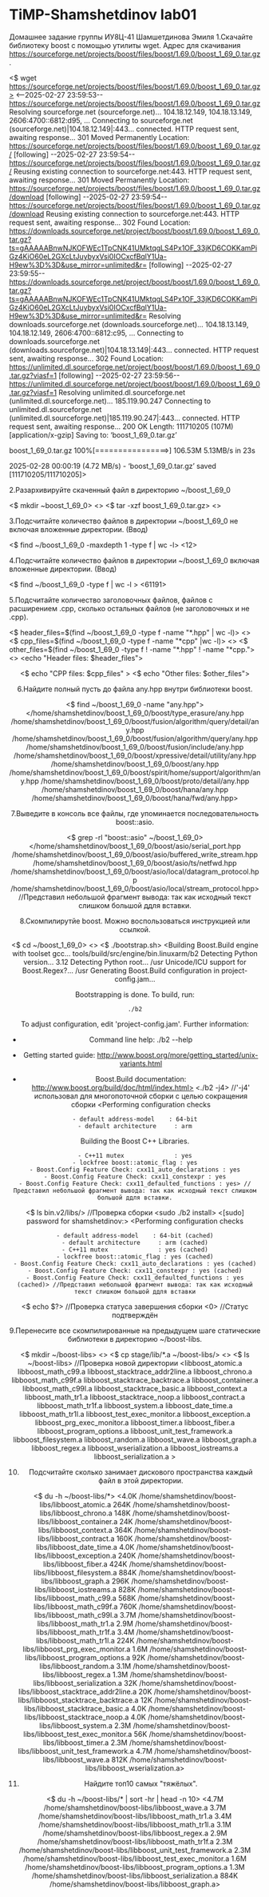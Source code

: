 # TiMP-Shamshetdinov lab01
Домашнее задание группы ИУ8Ц-41 Шамшетдинова Эмиля
1.Скачайте библиотеку boost с помощью утилиты wget. Адрес для скачивания https://sourceforge.net/projects/boost/files/boost/1.69.0/boost_1_69_0.tar.gz.

<$ wget https://sourceforge.net/projects/boost/files/boost/1.69.0/boost_1_69_0.tar.gz> 
<--2025-02-27 23:59:53--  https://sourceforge.net/projects/boost/files/boost/1.69.0/boost_1_69_0.tar.gz
Resolving sourceforge.net (sourceforge.net)... 104.18.12.149, 104.18.13.149, 2606:4700::6812:d95, ...
Connecting to sourceforge.net (sourceforge.net)|104.18.12.149|:443... connected.
HTTP request sent, awaiting response... 301 Moved Permanently
Location: https://sourceforge.net/projects/boost/files/boost/1.69.0/boost_1_69_0.tar.gz/ [following]
--2025-02-27 23:59:54--  https://sourceforge.net/projects/boost/files/boost/1.69.0/boost_1_69_0.tar.gz/
Reusing existing connection to sourceforge.net:443.
HTTP request sent, awaiting response... 301 Moved Permanently
Location: https://sourceforge.net/projects/boost/files/boost/1.69.0/boost_1_69_0.tar.gz/download [following]
--2025-02-27 23:59:54--  https://sourceforge.net/projects/boost/files/boost/1.69.0/boost_1_69_0.tar.gz/download
Reusing existing connection to sourceforge.net:443.
HTTP request sent, awaiting response... 302 Found
Location: https://downloads.sourceforge.net/project/boost/boost/1.69.0/boost_1_69_0.tar.gz?ts=gAAAAABnwNJKOFWEc1TpCNK41UMktqgLS4Px1OF_33jKD6COKKamPiGz4KiO60eL2GXcLtJuybyxVsi0IOCxcfBqlY1Ua-H9ew%3D%3D&use_mirror=unlimited&r= [following]
--2025-02-27 23:59:55--  https://downloads.sourceforge.net/project/boost/boost/1.69.0/boost_1_69_0.tar.gz?ts=gAAAAABnwNJKOFWEc1TpCNK41UMktqgLS4Px1OF_33jKD6COKKamPiGz4KiO60eL2GXcLtJuybyxVsi0IOCxcfBqlY1Ua-H9ew%3D%3D&use_mirror=unlimited&r=
Resolving downloads.sourceforge.net (downloads.sourceforge.net)... 104.18.13.149, 104.18.12.149, 2606:4700::6812:c95, ...
Connecting to downloads.sourceforge.net (downloads.sourceforge.net)|104.18.13.149|:443... connected.
HTTP request sent, awaiting response... 302 Found
Location: https://unlimited.dl.sourceforge.net/project/boost/boost/1.69.0/boost_1_69_0.tar.gz?viasf=1 [following]
--2025-02-27 23:59:56--  https://unlimited.dl.sourceforge.net/project/boost/boost/1.69.0/boost_1_69_0.tar.gz?viasf=1
Resolving unlimited.dl.sourceforge.net (unlimited.dl.sourceforge.net)... 185.119.90.247
Connecting to unlimited.dl.sourceforge.net (unlimited.dl.sourceforge.net)|185.119.90.247|:443... connected.
HTTP request sent, awaiting response... 200 OK
Length: 111710205 (107M) [application/x-gzip]
Saving to: ‘boost_1_69_0.tar.gz’

boost_1_69_0.tar.gz 100%[================>] 106.53M  5.13MB/s    in 23s     

2025-02-28 00:00:19 (4.72 MB/s) - ‘boost_1_69_0.tar.gz’ saved [111710205/111710205]>

2.Разархивируйте скаченный файл в директорию ~/boost_1_69_0

<$ mkdir ~boost_1_69_0>
<>
<$ tar -xzf boost_1_69_0.tar.gz>
<>

3.Подсчитайте количество файлов в директории ~/boost_1_69_0 не включая вложенные директории.
(Ввод)

<$ find ~/boost_1_69_0 -maxdepth 1 -type f | wc -l>
<12>

4.Подсчитайте количество файлов в директории ~/boost_1_69_0 включая вложенные директории.
(Ввод)

<$ find ~/boost_1_69_0 -type f | wc -l  >
<61191>

5.Подсчитайте количество заголовочных файлов, файлов с расширением .cpp, сколько остальных файлов (не заголовочных и не .cpp).

<$ header_files=$(find ~/boost_1_69_0 -type f -name "*.hpp" | wc -l)>
<>
<$ cpp_files=$(find ~/boost_1_69_0 -type f -name "*cpp" |wc -l)>
<>
<$ other_files=$(find ~/boost_1_69_0 -type f ! -name "*.hpp" ! -name "*cpp.">
<>
<echo "Header files: $header_files">
<Header files: 14912>
<$ echo "CPP files: $cpp_files" >
<CPP files: 13774>
<$ echo "Other files: $other_files">
<Other files: 46279>

6.Найдите полный пусть до файла any.hpp внутри библиотеки boost.

<$ find ~/boost_1_69_0 -name "any.hpp">
</home/shamshetdinov/boost_1_69_0/boost/type_erasure/any.hpp
/home/shamshetdinov/boost_1_69_0/boost/fusion/algorithm/query/detail/any.hpp
/home/shamshetdinov/boost_1_69_0/boost/fusion/algorithm/query/any.hpp
/home/shamshetdinov/boost_1_69_0/boost/fusion/include/any.hpp
/home/shamshetdinov/boost_1_69_0/boost/xpressive/detail/utility/any.hpp
/home/shamshetdinov/boost_1_69_0/boost/any.hpp
/home/shamshetdinov/boost_1_69_0/boost/spirit/home/support/algorithm/any.hpp
/home/shamshetdinov/boost_1_69_0/boost/proto/detail/any.hpp
/home/shamshetdinov/boost_1_69_0/boost/hana/any.hpp
/home/shamshetdinov/boost_1_69_0/boost/hana/fwd/any.hpp>

7.Выведите в консоль все файлы, где упоминается последовательность boost::asio.

<$ grep -rl "boost::asio" ~/boost_1_69_0>
</home/shamshetdinov/boost_1_69_0/boost/asio/serial_port.hpp
/home/shamshetdinov/boost_1_69_0/boost/asio/buffered_write_stream.hpp
/home/shamshetdinov/boost_1_69_0/boost/asio/ts/netfwd.hpp
/home/shamshetdinov/boost_1_69_0/boost/asio/local/datagram_protocol.hpp
/home/shamshetdinov/boost_1_69_0/boost/asio/local/stream_protocol.hpp> //Представил небольшой фрагмент вывода: так как исходный текст слишком большой ддля вставки.

8.Скомпилирутйе boost. Можно воспользоваться инструкцией или ссылкой.

<$ cd ~/boost_1_69_0>
<>
<$ ./bootstrap.sh>
<Building Boost.Build engine with toolset gcc... tools/build/src/engine/bin.linuxarm/b2
Detecting Python version... 3.12
Detecting Python root... /usr
Unicode/ICU support for Boost.Regex?... /usr
Generating Boost.Build configuration in project-config.jam...

Bootstrapping is done. To build, run:

    ./b2
    
To adjust configuration, edit 'project-config.jam'.
Further information:

   - Command line help:
     ./b2 --help
     
   - Getting started guide: 
     http://www.boost.org/more/getting_started/unix-variants.html
     
   - Boost.Build documentation:
     http://www.boost.org/build/doc/html/index.html>
<./b2 -j4> //'-j4' использовал для многопоточной сборки с целью сокращения сборки
<Performing configuration checks

    - default address-model    : 64-bit
    - default architecture     : arm

Building the Boost C++ Libraries.


    - C++11 mutex              : yes
    - lockfree boost::atomic_flag : yes
    - Boost.Config Feature Check: cxx11_auto_declarations : yes
    - Boost.Config Feature Check: cxx11_constexpr : yes
    - Boost.Config Feature Check: cxx11_defaulted_functions : yes> //Представил небольшой фрагмент вывода: так как исходный текст слишком большой ддля вставки.
<$ ls bin.v2/libs/> //Проверка сборки
<atomic     contract   filesystem  math            serialization  timer
chrono     coroutine  graph       program_options  stacktrace     type_erasure
config     date_time  iostreams   python           system         wave
container  exception  locale      random           test
context    fiber      log         regex            thread                     >
<sudo ./b2 install>
<[sudo] password for shamshetdinov:>
<Performing configuration checks

    - default address-model    : 64-bit (cached)
    - default architecture     : arm (cached)
    - C++11 mutex              : yes (cached)
    - lockfree boost::atomic_flag : yes (cached)
    - Boost.Config Feature Check: cxx11_auto_declarations : yes (cached)
    - Boost.Config Feature Check: cxx11_constexpr : yes (cached)
    - Boost.Config Feature Check: cxx11_defaulted_functions : yes (cached)> //Представил небольшой фрагмент вывода: так как исходный текст слишком большой ддля вставки
<$ echo $?> //Проверка статуса завершения сборки
<0>         //Статус подтверждён

9.Перенесите все скомпилированные на предыдущем шаге статические библиотеки в директорию ~/boost-libs.

<$ mkdir ~/boost-libs>
<>
<$ cp stage/lib/*.a ~/boost-libs/>
<>
<$ ls ~/boost-libs>   //Проверка новой директории
<libboost_atomic.a     libboost_math_c99.a         libboost_stacktrace_addr2line.a
libboost_chrono.a      libboost_math_c99f.a         libboost_stacktrace_backtrace.a
libboost_container.a   libboost_math_c99l.a         libboost_stacktrace_basic.a
libboost_context.a     libboost_math_tr1.a          libboost_stacktrace_noop.a
libboost_contract.a    libboost_math_tr1f.a         libboost_system.a
libboost_date_time.a   libboost_math_tr1l.a         libboost_test_exec_monitor.a
libboost_exception.a   libboost_prg_exec_monitor.a  libboost_timer.a
libboost_fiber.a       libboost_program_options.a   libboost_unit_test_framework.a
libboost_filesystem.a  libboost_random.a            libboost_wave.a
libboost_graph.a       libboost_regex.a             libboost_wserialization.a
libboost_iostreams.a   libboost_serialization.a                                      >

10. Подсчитайте сколько занимает дискового пространства каждый файл в этой директории.

<$ du -h ~/boost-libs/*>
<4.0K    /home/shamshetdinov/boost-libs/libboost_atomic.a
264K    /home/shamshetdinov/boost-libs/libboost_chrono.a
148K    /home/shamshetdinov/boost-libs/libboost_container.a
24K     /home/shamshetdinov/boost-libs/libboost_context.a
364K    /home/shamshetdinov/boost-libs/libboost_contract.a
160K    /home/shamshetdinov/boost-libs/libboost_date_time.a
4.0K    /home/shamshetdinov/boost-libs/libboost_exception.a
240K    /home/shamshetdinov/boost-libs/libboost_fiber.a
424K    /home/shamshetdinov/boost-libs/libboost_filesystem.a
884K    /home/shamshetdinov/boost-libs/libboost_graph.a
296K    /home/shamshetdinov/boost-libs/libboost_iostreams.a
828K    /home/shamshetdinov/boost-libs/libboost_math_c99.a
568K    /home/shamshetdinov/boost-libs/libboost_math_c99f.a
760K    /home/shamshetdinov/boost-libs/libboost_math_c99l.a
3.7M    /home/shamshetdinov/boost-libs/libboost_math_tr1.a
2.9M    /home/shamshetdinov/boost-libs/libboost_math_tr1f.a
3.4M    /home/shamshetdinov/boost-libs/libboost_math_tr1l.a
224K    /home/shamshetdinov/boost-libs/libboost_prg_exec_monitor.a
1.6M    /home/shamshetdinov/boost-libs/libboost_program_options.a
92K     /home/shamshetdinov/boost-libs/libboost_random.a
3.1M    /home/shamshetdinov/boost-libs/libboost_regex.a
1.3M    /home/shamshetdinov/boost-libs/libboost_serialization.a
32K     /home/shamshetdinov/boost-libs/libboost_stacktrace_addr2line.a
20K     /home/shamshetdinov/boost-libs/libboost_stacktrace_backtrace.a
12K     /home/shamshetdinov/boost-libs/libboost_stacktrace_basic.a
4.0K    /home/shamshetdinov/boost-libs/libboost_stacktrace_noop.a
4.0K    /home/shamshetdinov/boost-libs/libboost_system.a
2.3M    /home/shamshetdinov/boost-libs/libboost_test_exec_monitor.a
56K     /home/shamshetdinov/boost-libs/libboost_timer.a
2.3M    /home/shamshetdinov/boost-libs/libboost_unit_test_framework.a
4.7M    /home/shamshetdinov/boost-libs/libboost_wave.a
812K    /home/shamshetdinov/boost-libs/libboost_wserialization.a>

11. Найдите топ10 самых "тяжёлых".

<$ du -h ~/boost-libs/* | sort -hr | head -n 10>
<4.7M    /home/shamshetdinov/boost-libs/libboost_wave.a
3.7M    /home/shamshetdinov/boost-libs/libboost_math_tr1.a
3.4M    /home/shamshetdinov/boost-libs/libboost_math_tr1l.a
3.1M    /home/shamshetdinov/boost-libs/libboost_regex.a
2.9M    /home/shamshetdinov/boost-libs/libboost_math_tr1f.a
2.3M    /home/shamshetdinov/boost-libs/libboost_unit_test_framework.a
2.3M    /home/shamshetdinov/boost-libs/libboost_test_exec_monitor.a
1.6M    /home/shamshetdinov/boost-libs/libboost_program_options.a
1.3M    /home/shamshetdinov/boost-libs/libboost_serialization.a
884K    /home/shamshetdinov/boost-libs/libboost_graph.a>
